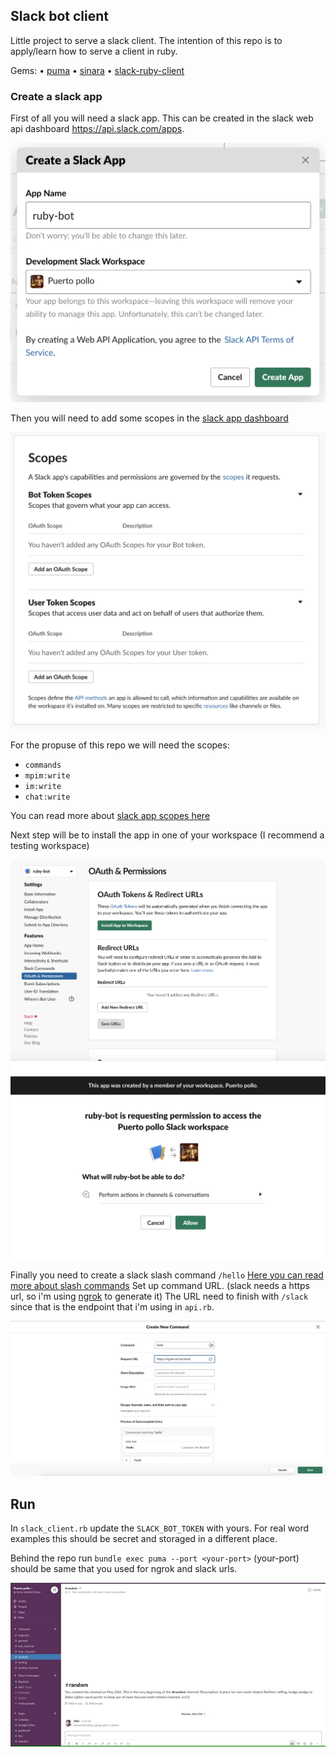 ## Slack bot client

Little project to serve a slack client.
The intention of this repo is to apply/learn how to serve a client in ruby.

Gems:
• [puma](https://github.com/puma/puma)
• [sinara](https://github.com/sinatra/sinatra)
• [slack-ruby-client](https://github.com/slack-ruby/slack-ruby-client)

### Create a slack app

First of all you will need a slack app.
This can be created in the slack web api dashboard https://api.slack.com/apps.

![alt text](https://github.com/vicchirino/ruby-slack-bot/blob/master/assets/img-1.png)

Then you will need to add some scopes in the [slack app dashboard](https://api.slack.com/apps/your-slack-app-id/oauth)

![alt_text](https://github.com/vicchirino/ruby-slack-bot/blob/master/assets/img-2.png)

For the propuse of this repo we will need the scopes:
- `commands` 
- `mpim:write`
- `im:write`
- `chat:write`

You can read more about [slack app scopes here](https://api.slack.com/scopes)

Next step will be to install the app in one of your workspace (I recommend a testing workspace)

![alt_text](https://github.com/vicchirino/ruby-slack-bot/blob/master/assets/img-3.png)
![alt_text](https://github.com/vicchirino/ruby-slack-bot/blob/master/assets/img-4.png)

Finally you need to create a slack slash command `/hello` [Here you can read more about slash commands](https://api.slack.com/interactivity/slash-commands)
Set up command URL. (slack needs a https url, so i'm using [ngrok](https://ngrok.com/) to generate it)
The URL need to finish with `/slack` since that is the endpoint that i'm using in `api.rb`. 

![alt_text](https://github.com/vicchirino/ruby-slack-bot/blob/master/assets/img-5.png)

## Run

In `slack_client.rb` update the `SLACK_BOT_TOKEN` with yours.
For real word examples this should be secret and storaged in a different place.

Behind the repo run `bundle exec puma --port <your-port>` (your-port) should be same that you used for ngrok and slack urls.

![](https://github.com/vicchirino/ruby-slack-bot/blob/master/assets/slack-bot.gif)
